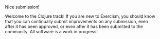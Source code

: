 Nice submission!

Welcome to the Clojure track! If you are new to Exercism, you should know that you can continually submit improvements on any submission, even after it has been approved, or even after it has been submitted to the community. All software is a work in progress!

